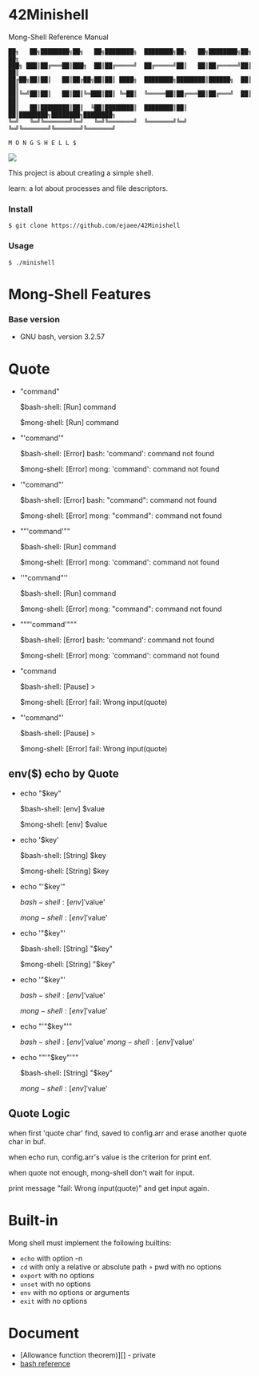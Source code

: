# 42Minishell

Mong-Shell Reference Manual

    ██╗   ██╗████████╗██╗   ██╗████████╗  ████████╗██╗   ██╗████████╗██╗      ██╗        
    ███╗ ███║██╔═══██║███╗  ██║██╔═════╝  ██╔═════╝██║   ██║██╔═════╝██║      ██║        
    ██╔██╗██║██║   ██║██╔██╗██║██║ ████╗  ████████╗████████║██████╗  ██║      ██║        
    ██║╚═╝██║██║   ██║██║╚═███║██║ ╚═██║  ╚═════██║██╔═══██║██╔═══╝  ██║      ██║        
    ██║   ██║████████║██║  ╚██║████████║  ████████║██║   ██║████████╗████████╗████████╗  
    ╚═╝   ╚═╝╚═══════╝╚═╝   ╚═╝╚═══════╝  ╚═══════╝╚═╝   ╚═╝╚═══════╝╚═══════╝╚═══════╝
    
    M O N G S H E L L $

<img src="https://github.com/ejaee/42Minishell/assets/87407504/d2723f69-55ba-4401-8a46-aca17ac6bb6e">



This project is about creating a simple shell.

learn: a lot about processes and file descriptors.

### Install

```
$ git clone https://github.com/ejaee/42Minishell
```

### Usage

```
$ ./minishell
```

# Mong-Shell Features

### **Base version**

- GNU bash, version 3.2.57

#  **Quote**

- "command"

    $bash-shell: [Run] command
    
    $mong-shell: [Run] command

- "'command'"

    $bash-shell: [Error] bash: 'command': command not found
    
    $mong-shell: [Error] mong: 'command': command not found

- '"command"'

    $bash-shell: [Error] bash: "command": command not found
    
    $mong-shell: [Error] mong: "command": command not found


- ""'command'""

    $bash-shell: [Run] command 
    
    $mong-shell: [Error] mong: 'command': command not found

- ''"command"''

    $bash-shell: [Run] command 
    
    $mong-shell: [Error] mong: "command": command not found

- """'command'"""

    $bash-shell: [Error] bash: 'command': command not found
    
    $mong-shell: [Error] mong: 'command': command not found

- "command

    $bash-shell: [Pause] >
    
    $mong-shell: [Error] fail: Wrong input(quote)

- "'command"'

    $bash-shell: [Pause] >
    
    $mong-shell: [Error] fail: Wrong input(quote)


## **env($) echo by Quote**

- echo "$key"

    $bash-shell: [env] $value
    
    $mong-shell: [env] $value

- echo '$key'

    $bash-shell: [String] $key
    
    $mong-shell: [String] $key

- echo "'$key'"

    $bash-shell: [env] '$value'
    
    $mong-shell: [env] '$value'

- echo '"$key"'

    $bash-shell: [String] "$key"
    
    $mong-shell: [String] "$key"

- echo '"$key"'

    $bash-shell: [env] '$value'
    
    $mong-shell: [env] '$value'  

- echo "'"$key"'"

    $bash-shell: [env] '$value'
    $mong-shell: [env] '$value'  

- echo ""'"$key"'""

    $bash-shell: [String] "$key"
    
    $mong-shell: [env] '$value'  

## **Quote Logic**

when first 'quote char' find, saved to config.arr and erase another quote char in buf.

when echo run, config.arr's value is the criterion for print enf.

when quote not enough, mong-shell don't wait for input.

print message "fail: Wrong input(quote)" and get input again.

# **Built-in**

Mong shell must implement the following builtins:

- `echo` with option -n
- `cd` with only a relative or absolute path ◦ pwd with no options
- `export` with no options
- `unset` with no options
- `env` with no options or arguments
- `exit` with no options

# Document

- [Allowance function theorem)][] - private
- [bash reference](https://www.gnu.org/savannah-checkouts/gnu/bash/manual/bash.html)
